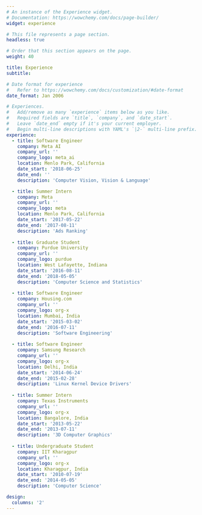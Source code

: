 ```yaml
---
# An instance of the Experience widget.
# Documentation: https://wowchemy.com/docs/page-builder/
widget: experience

# This file represents a page section.
headless: true

# Order that this section appears on the page.
weight: 40

title: Experience
subtitle:

# Date format for experience
#   Refer to https://wowchemy.com/docs/customization/#date-format
date_format: Jan 2006

# Experiences.
#   Add/remove as many `experience` items below as you like.
#   Required fields are `title`, `company`, and `date_start`.
#   Leave `date_end` empty if it's your current employer.
#   Begin multi-line descriptions with YAML's `|2-` multi-line prefix.
experience:  
  - title: Software Engineer
    company: Meta AI
    company_url: ''
    company_logo: meta_ai
    location: Menlo Park, California
    date_start: '2018-06-25'
    date_end: ''
    description: 'Computer Vision, Vision & Language'

  - title: Summer Intern
    company: Meta
    company_url: ''
    company_logo: meta
    location: Menlo Park, California
    date_start: '2017-05-22'
    date_end: '2017-08-11'
    description: 'Ads Ranking'
    
  - title: Graduate Student
    company: Purdue University
    company_url: ''
    company_logo: purdue
    location: West Lafayette, Indiana
    date_start: '2016-08-11'
    date_end: '2018-05-05'
    description: 'Computer Science and Statistics'
    
  - title: Software Engineer
    company: Housing.com
    company_url: ''
    company_logo: org-x
    location: Mumbai, India
    date_start: '2015-03-02'
    date_end: '2016-07-11'
    description: 'Software Engineering'
    
  - title: Software Engineer
    company: Samsung Research
    company_url: ''
    company_logo: org-x
    location: Delhi, India
    date_start: '2014-06-24'
    date_end: '2015-02-28'
    description: 'Linux Kernel Device Drivers'
    
  - title: Summer Intern
    company: Texas Instruments
    company_url: ''
    company_logo: org-x
    location: Bangalore, India
    date_start: '2013-05-22'
    date_end: '2013-07-11'
    description: '3D Computer Graphics'
    
  - title: Undergraduate Student
    company: IIT Kharagpur
    company_url: ''
    company_logo: org-x
    location: Kharagpur, India
    date_start: '2010-07-19'
    date_end: '2014-05-05'
    description: 'Computer Science'

design:
  columns: '2'
---
```

